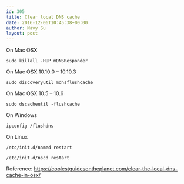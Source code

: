 ```yaml
---
id: 305
title: Clear local DNS cache
date: 2016-12-06T10:45:38+00:00
author: Navy Su
layout: post
---
```

On Mac OSX

~~~shell
sudo killall -HUP mDNSResponder
~~~

On Mac OSX 10.10.0 – 10.10.3
  

~~~shell
sudo discoveryutil mdnsflushcache
~~~

On Mac OSX 10.5 – 10.6
  

~~~shell
sudo dscacheutil -flushcache
~~~

On Windows
  

~~~shell
ipconfig /flushdns
~~~

On Linux
  

~~~shell
/etc/init.d/named restart

/etc/init.d/nscd restart
~~~

Reference: <a href="https://coolestguidesontheplanet.com/clear-the-local-dns-cache-in-osx/" target="_blank">https://coolestguidesontheplanet.com/clear-the-local-dns-cache-in-osx/</a>